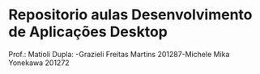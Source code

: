 # Repositorio aulas Desenvolvimento de Aplicações Desktop
Prof.: Matioli 
Dupla:
-Grazieli Freitas Martins 201287-Michele Mika Yonekawa 201272 
